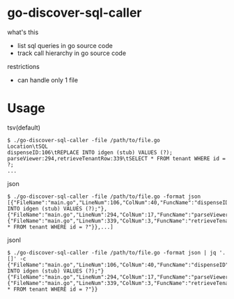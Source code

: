 # go-discover-sql-caller

what's this

- list sql queries in go source code
- track call hierarchy in go source code

restrictions

- can handle only 1 file

# Usage

tsv(default)

```
$ ./go-discover-sql-caller -file /path/to/file.go
Location\tSQL
dispenseID:106\tREPLACE INTO idgen (stub) VALUES (?);
parseViewer:294,retrieveTenantRow:339\tSELECT * FROM tenant WHERE id = ?;
...
```

json

```
$ ./go-discover-sql-caller -file /path/to/file.go -format json
[{"FileName":"main.go","LineNum":106,"ColNum":40,"FuncName":"dispenseID","SQL":"REPLACE INTO idgen (stub) VALUES (?);"},{"FileName":"main.go","LineNum":294,"ColNum":17,"FuncName":"parseViewer","Caller":{"FileName":"main.go","LineNum":339,"ColNum":3,"FuncName":"retrieveTenantRow","SQL":"SELECT * FROM tenant WHERE id = ?"}},...]
```

jsonl

```
$ ./go-discover-sql-caller -file /path/to/file.go -format json | jq '.[]' -c 
{"FileName":"main.go","LineNum":106,"ColNum":40,"FuncName":"dispenseID","SQL":"REPLACE INTO idgen (stub) VALUES (?);"}
{"FileName":"main.go","LineNum":294,"ColNum":17,"FuncName":"parseViewer","Caller":{"FileName":"main.go","LineNum":339,"ColNum":3,"FuncName":"retrieveTenantRow","SQL":"SELECT * FROM tenant WHERE id = ?"}}
```
